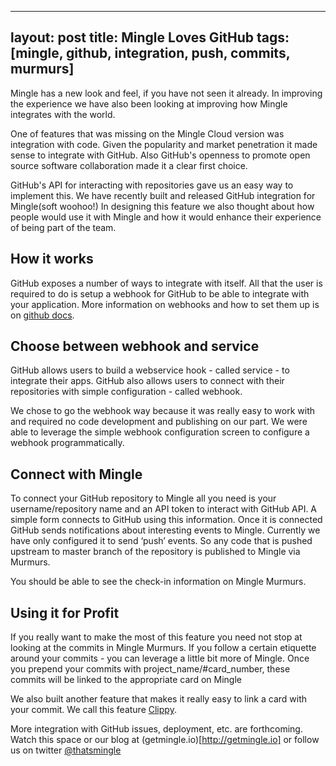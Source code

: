 ---
layout: post
title: Mingle Loves GitHub
tags: [mingle, github, integration, push, commits, murmurs]
-----------------------------------------------------------

Mingle has a new look and feel, if you have not seen it already. In improving the experience we have also been looking at improving how Mingle integrates with the world.

One of features that was missing on the Mingle Cloud version was integration with code. Given the popularity and market penetration it made sense to integrate with GitHub. Also GitHub's openness to promote open source software collaboration made it a clear first choice.

GitHub's API for interacting with repositories gave us an easy way to implement this. We have recently built and released GitHub integration for Mingle(soft woohoo!) In designing this feature we also thought about how people would use it with Mingle and how it would enhance their experience of being part of the team.

How it works
------------

GitHub exposes a number of ways to integrate with itself. All that the user is required to do is setup a webhook for GitHub to be able to integrate with your application. More information on webhooks and how to set them up is on [github docs](https://developer.github.com/webhooks/).

Choose between webhook and service
----------------------------------

GitHub allows users to build a webservice hook - called service - to integrate their apps. GitHub also allows users to connect with their repositories with simple configuration - called webhook.

We chose to go the webhook way because it was really easy to work with and required no code development and publishing on our part. We were able to leverage the simple webhook configuration screen to configure a webhook programmatically.

Connect with Mingle
-------------------

To connect your GitHub repository to Mingle all you need is your username/repository name and an API token to interact with GitHub API. A simple form connects to GitHub using this information. Once it is connected GitHub sends notifications about interesting events to Mingle. Currently we have only configured it to send ‘push’ events. So any code that is pushed upstream to master branch of the repository is published to Mingle via Murmurs.

You should be able to see the check-in information on Mingle Murmurs.

Using it for Profit
-------------------

If you really want to make the most of this feature you need not stop at looking at the commits in Mingle Murmurs. If you follow a certain etiquette around your commits - you can leverage a little bit more of Mingle. Once you prepend your commits with project_name/#card_number, these commits will be linked to the appropriate card on Mingle

We also built another feature that makes it really easy to link a card with your commit. We call this feature [Clippy](http://getmingle.io/news/2014/04/18/Clippy.html).

More integration with GitHub issues, deployment, etc. are forthcoming. Watch this space or our blog at (getmingle.io)[http://getmingle.io] or follow us on twitter [@thatsmingle](http://twitter.com/thatsmingle)
